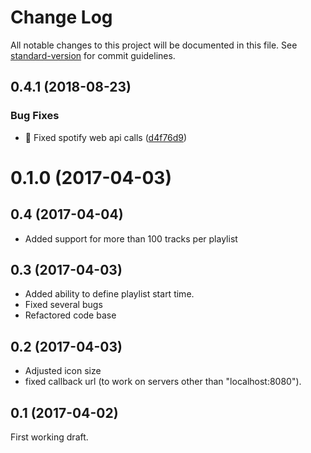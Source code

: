 # Change Log

All notable changes to this project will be documented in this file. See [standard-version](https://github.com/conventional-changelog/standard-version) for commit guidelines.

<a name="0.4.1"></a>
## 0.4.1 (2018-08-23)


### Bug Fixes

* 🐛 Fixed spotify web api calls ([d4f76d9](https://github.com/EricLambrecht/better-spotify-playlists/commit/d4f76d9))



<a name="0.1.0"></a>
# 0.1.0 (2017-04-03)



## 0.4 (2017-04-04)
* Added support for more than 100 tracks per playlist

## 0.3 (2017-04-03)
* Added ability to define playlist start time.
* Fixed several bugs
* Refactored code base

## 0.2 (2017-04-03)
* Adjusted icon size
* fixed callback url (to work on servers other than "localhost:8080").

## 0.1 (2017-04-02)
First working draft.
